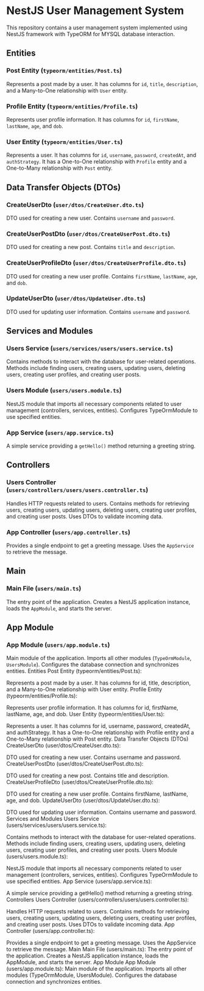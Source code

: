 # NestJS User Management System

This repository contains a user management system implemented using NestJS framework with TypeORM for MYSQL database interaction.

## Entities

### Post Entity (`typeorm/entities/Post.ts`)

Represents a post made by a user.
It has columns for `id`, `title`, `description`, and a Many-to-One relationship with `User` entity.

### Profile Entity (`typeorm/entities/Profile.ts`)

Represents user profile information.
It has columns for `id`, `firstName`, `lastName`, `age`, and `dob`.

### User Entity (`typeorm/entities/User.ts`)

Represents a user.
It has columns for `id`, `username`, `password`, `createdAt`, and `authStrategy`.
It has a One-to-One relationship with `Profile` entity and a One-to-Many relationship with `Post` entity.

## Data Transfer Objects (DTOs)

### CreateUserDto (`user/dtos/CreateUser.dto.ts`)

DTO used for creating a new user. Contains `username` and `password`.

### CreateUserPostDto (`user/dtos/CreateUserPost.dto.ts`)

DTO used for creating a new post. Contains `title` and `description`.

### CreateUserProfileDto (`user/dtos/CreateUserProfile.dto.ts`)

DTO used for creating a new user profile. Contains `firstName`, `lastName`, `age`, and `dob`.

### UpdateUserDto (`user/dtos/UpdateUser.dto.ts`)

DTO used for updating user information. Contains `username` and `password`.

## Services and Modules

### Users Service (`users/services/users/users.service.ts`)

Contains methods to interact with the database for user-related operations.
Methods include finding users, creating users, updating users, deleting users, creating user profiles, and creating user posts.

### Users Module (`users/users.module.ts`)

NestJS module that imports all necessary components related to user management (controllers, services, entities).
Configures TypeOrmModule to use specified entities.

### App Service (`users/app.service.ts`)

A simple service providing a `getHello()` method returning a greeting string.

## Controllers

### Users Controller (`users/controllers/users/users.controller.ts`)

Handles HTTP requests related to users.
Contains methods for retrieving users, creating users, updating users, deleting users, creating user profiles, and creating user posts.
Uses DTOs to validate incoming data.

### App Controller (`users/app.controller.ts`)

Provides a single endpoint to get a greeting message.
Uses the `AppService` to retrieve the message.

## Main

### Main File (`users/main.ts`)

The entry point of the application.
Creates a NestJS application instance, loads the `AppModule`, and starts the server.

## App Module

### App Module (`users/app.module.ts`)

Main module of the application.
Imports all other modules (`TypeOrmModule`, `UsersModule`).
Configures the database connection and synchronizes entities.
Entities
Post Entity (typeorm/entities/Post.ts):

Represents a post made by a user.
It has columns for id, title, description, and a Many-to-One relationship with User entity.
Profile Entity (typeorm/entities/Profile.ts):

Represents user profile information.
It has columns for id, firstName, lastName, age, and dob.
User Entity (typeorm/entities/User.ts):

Represents a user.
It has columns for id, username, password, createdAt, and authStrategy.
It has a One-to-One relationship with Profile entity and a One-to-Many relationship with Post entity.
Data Transfer Objects (DTOs)
CreateUserDto (user/dtos/CreateUser.dto.ts):

DTO used for creating a new user. Contains username and password.
CreateUserPostDto (user/dtos/CreateUserPost.dto.ts):

DTO used for creating a new post. Contains title and description.
CreateUserProfileDto (user/dtos/CreateUserProfile.dto.ts):

DTO used for creating a new user profile. Contains firstName, lastName, age, and dob.
UpdateUserDto (user/dtos/UpdateUser.dto.ts):

DTO used for updating user information. Contains username and password.
Services and Modules
Users Service (users/services/users/users.service.ts):

Contains methods to interact with the database for user-related operations.
Methods include finding users, creating users, updating users, deleting users, creating user profiles, and creating user posts.
Users Module (users/users.module.ts):

NestJS module that imports all necessary components related to user management (controllers, services, entities).
Configures TypeOrmModule to use specified entities.
App Service (users/app.service.ts):

A simple service providing a getHello() method returning a greeting string.
Controllers
Users Controller (users/controllers/users/users.controller.ts):

Handles HTTP requests related to users.
Contains methods for retrieving users, creating users, updating users, deleting users, creating user profiles, and creating user posts.
Uses DTOs to validate incoming data.
App Controller (users/app.controller.ts):

Provides a single endpoint to get a greeting message.
Uses the AppService to retrieve the message.
Main
Main File (users/main.ts):
The entry point of the application.
Creates a NestJS application instance, loads the AppModule, and starts the server.
App Module
App Module (users/app.module.ts):
Main module of the application.
Imports all other modules (TypeOrmModule, UsersModule).
Configures the database connection and synchronizes entities.
